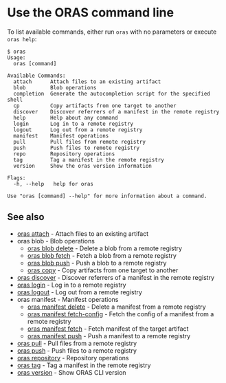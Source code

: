 # Use the ORAS command line

To list available commands, either run `oras` with no parameters or execute `oras help`:

```
$ oras
Usage:
  oras [command]

Available Commands:
  attach      Attach files to an existing artifact
  blob        Blob operations
  completion  Generate the autocompletion script for the specified shell
  cp          Copy artifacts from one target to another
  discover    Discover referrers of a manifest in the remote registry
  help        Help about any command
  login       Log in to a remote registry
  logout      Log out from a remote registry
  manifest    Manifest operations
  pull        Pull files from remote registry
  push        Push files to remote registry
  repo        Repository operations
  tag         Tag a manifest in the remote registry
  version     Show the oras version information

Flags:
  -h, --help   help for oras

Use "oras [command] --help" for more information about a command.
```

## See also

* [oras attach](0_oras_attach.md)	 - Attach files to an existing artifact
* oras blob - Blob operations
    * [oras blob delete](1_oras_blob_delete.md)	 - Delete a blob from a remote registry
    * [oras blob fetch](2_oras_blob_fetch.md)	 - Fetch a blob from a remote registry
    * [oras blob push](3_ras_blob_push.md)	 - Push a blob to a remote registry
    * [oras copy](4_oras_copy.md)	 - Copy artifacts from one target to another
* [oras discover](5_oras_discover.md)	 - Discover referrers of a manifest in the remote registry
* [oras login](oras_login.md)	 - Log in to a remote registry
* [oras logout](oras_logout.md)	 - Log out from a remote registry
* oras manifest - Manifest operations
    * [oras manifest delete](oras_manifest_delete.md)	 - Delete a manifest from a remote registry
    * [oras manifest fetch-config](oras_manifest_fetch-config.md)	 - Fetch the config of a manifest from a remote registry
    * [oras manifest fetch](oras_manifest_fetch.md)	 - Fetch manifest of the target artifact
    * [oras manifest push](oras_manifest_push.md)	 - Push a manifest to a remote registry
* [oras pull](oras_pull.md)	 - Pull files from a remote registry
* [oras push](oras_push.md)	 - Push files to a remote registry
* [oras repository](oras_repository.md)	 - Repository operations
* [oras tag](oras_tag.md)	 - Tag a manifest in the remote registry
* [oras version](oras_version.md)	 - Show ORAS CLI version


